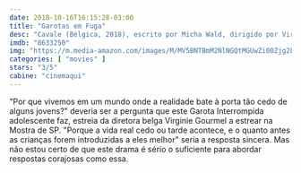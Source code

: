 ```yaml
---
date: 2018-10-16T16:15:28-03:00
title: "Garotas em Fuga"
desc: "Cavale (Bélgica, 2018), escrito por Micha Wald, dirigido por Virginie Gourmel, com Lisa Viance, Yamina Zaghouanie, Noa Pellizari. #mostrasp"
imdb: "8633250"
img: "https://m.media-amazon.com/images/M/MV5BNTBmM2NlNGQtMGUwZi00Zjg2LThhZTgtZGRjY2ZkNjdhMzA0XkEyXkFqcGdeQXVyNDY2NDMxNDY@._V1_SY150_CR2,0,101,150_.jpg"
categories: [ "movies" ]
stars: "3/5"
cabine: "cinemaqui"
---
```

"Por que vivemos em um mundo onde a realidade bate à porta tão cedo de alguns jovens?" deveria ser a pergunta que este Garota Interrompida adolescente faz, estreia da diretora belga Virginie Gourmel a estrear na Mostra de SP. "Porque a vida real cedo ou tarde acontece, e o quanto antes as crianças forem introduzidas a eles melhor" seria a resposta sincera. Mas não estou certo de que este drama é sério o suficiente para abordar respostas corajosas como essa.
